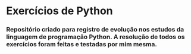 # Exercícios de Python

### Repositório criado para registro de evolução nos estudos da linguagem de programação Python. A resolução de todos os exercícios foram feitas e testadas por mim mesma.
